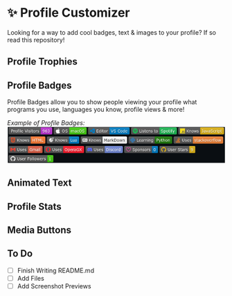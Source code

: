 # ✨ Profile Customizer
Looking for a way to add cool badges, text &amp; images to your profile? If so read this repository!

## Profile Trophies

## Profile Badges
Profile Badges allow you to show people viewing your profile what programs you use, languages you know, profile views & more!

*Example of Profile Badges:*
![Profile Badges Example](Screenshots/badges_example.png)

## Animated Text

## Profile Stats

## Media Buttons

## To Do
- [ ] Finish Writing README.md
- [ ] Add Files
- [ ] Add Screenshot Previews
